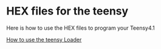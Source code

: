 # HEX files for the teensy

Here is how to use the HEX files to program your Teensy4.1

[How to use the teensy Loader](https://www.pjrc.com/teensy/loader_win10.html)